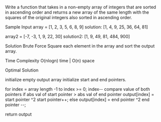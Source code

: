 Write a function that takes in a non-empty array of integers 
that are sorted in ascending order and returns a new array of 
the same length with the squares of the original integers also 
sorted in ascending order.

Sample Input
array = [1, 2, 3, 5, 6, 8, 9]
solution: [1, 4, 9, 25, 36, 64, 81]

array2 = [-7, -3, 1, 9, 22, 30]
solution2: [1, 9, 49, 81, 484, 900]

Solution
Brute Force
Square each element in the array and sort the output array.

Time Complexity
O(nlogn) time | O(n) space

Optimal Solution

initialize empty output array
initialize start and end pointers.

for index = array length -1 to index >= 0; index--
    compare value of both pointers
    if abs val of start pointer > abs val of end pointer
        output[index] = start pointer ^2
        start pointer++;
    else
        output[index] = end pointer ^2
        end pointer --;

return output

